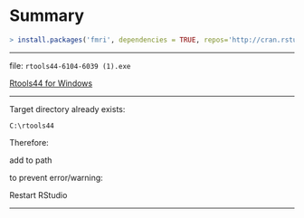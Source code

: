 # Summary

```r
> install.packages('fmri', dependencies = TRUE, repos='http://cran.rstudio.com/')
```

____

file: `rtools44-6104-6039 (1).exe`

[Rtools44 for Windows](https://cran.r-project.org/bin/windows/Rtools/rtools44/rtools.html)

____

Target directory already exists:

`C:\rtools44`

Therefore:

add to path

to prevent error/warning:

Restart RStudio

____
